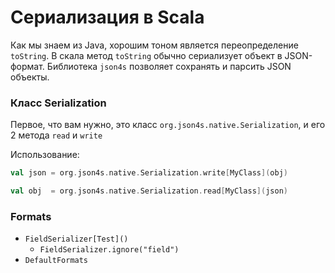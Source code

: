 # Сериализация в Scala

Как мы знаем из Java, хорошим тоном является переопределение `toString`. 
В скала метод `toString` обычно сериализует объект в JSON-формат. 
Библиотека `json4s` позволяет сохранять и парсить JSON объекты.

### Класс Serialization

Первое, что вам нужно, это класс `org.json4s.native.Serialization`, и его 2 метода `read` и `write`

Использование: 

```scala
val json = org.json4s.native.Serialization.write[MyClass](obj)
```
```scala
val obj  = org.json4s.native.Serialization.read[MyClass](json)
```



### Formats

- `FieldSerializer[Test]()`
  - `FieldSerializer.ignore("field")`
- `DefaultFormats`

